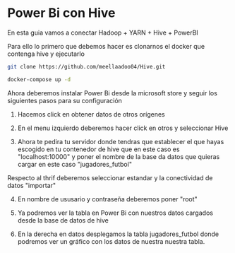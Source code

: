# Power Bi con Hive

En esta guia vamos a conectar Hadoop + YARN + Hive + PowerBI

Para ello lo primero que debemos hacer es clonarnos el docker que contenga hive y ejecutarlo

```bash
git clone https://github.com/meellaadoo04/Hive.git
```

```bash
docker-compose up -d
```

Ahora deberemos instalar Power Bi desde la microsoft store y seguir los siguientes pasos para su configuración

1. Hacemos click en obtener datos de otros orígenes

2. En el menu izquierdo deberemos hacer click en otros y seleccionar Hive

3. Ahora te pedira tu servidor donde tendras que establecer el que hayas escogido en tu contenedor de hive que en este caso es "localhost:10000" y poner el nombre de la base da datos que quieras cargar en este caso "jugadores_futbol"

Respecto al thrif deberemos seleccionar estandar y la conectividad de datos "importar"

4. En nombre de ususario y contraseña deberemos poner "root"

5. Ya podremos ver la tabla en Power Bi con nuestros datos cargados desde la base de datos de hive

6. En la derecha en datos desplegamos la tabla jugadores_futbol donde podremos ver un gráfico con los datos de nuestra nuestra tabla.

   
